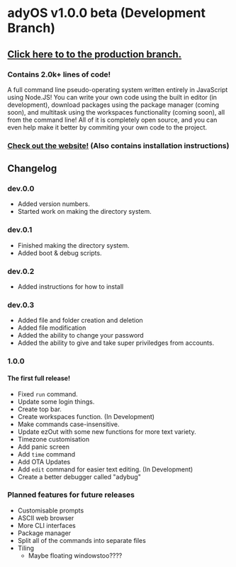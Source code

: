 # adyOS v1.0.0 beta (Development Branch)

## [Click here to to the production branch.](https://git.ady.best/tree/prod)

### Contains 2.0k+ lines of code!

A full command line pseudo-operating system written entirely in JavaScript using Node.JS! You can write your own code using the built in editor (in development), download packages using the package manager (coming soon), and multitask using the workspaces functionality (coming soon), all from the command line! All of it is completely open source, and you can even help make it better by commiting your own code to the project.

### [Check out the website!](https://ady.best/) (Also contains installation instructions)

## Changelog

### dev.0.0

- Added version numbers.
- Started work on making the directory system.

### dev.0.1

- Finished making the directory system.
- Added boot & debug scripts.

### dev.0.2

- Added instructions for how to install

### dev.0.3

- Added file and folder creation and deletion
- Added file modification
- Added the ability to change your password
- Added the ability to give and take super priviledges from accounts.

### 1.0.0

#### The first full release!

- Fixed `run` command.
- Update some login things.
- Create top bar.
- Create workspaces function. (In Development)
- Make commands case-insensitive.
- Update ezOut with some new functions for more text variety.
- Timezone customisation
- Add panic screen
- Add `time` command
- Add OTA Updates
- Add `edit` command for easier text editing. (In Development)
- Create a better debugger called "adybug"

### Planned features for future releases

- Customisable prompts
- ASCII web browser
- More CLI interfaces
- Package manager
- Split all of the commands into separate files
- Tiling
  - Maybe floating windowstoo????
